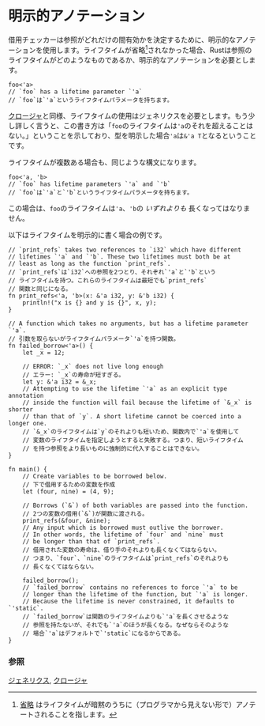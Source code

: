 <!--
# Explicit annotation
-->
# 明示的アノテーション

<!--
The borrow checker uses explicit lifetime annotations to determine
how long references should be valid. In cases where lifetimes are not
elided[^1], Rust requires explicit annotations to determine what the 
lifetime of a reference should be. The syntax for explicitly annotating 
a lifetime uses an apostrophe character as follows: 
-->
借用チェッカーは参照がどれだけの間有効かを決定するために、明示的なアノテーションを使用します。ライフタイムが省略[^1]されなかった場合、Rustは参照のライフタイムがどのようなものであるか、明示的なアノテーションを必要とします。

```rust,ignore
foo<'a>
// `foo` has a lifetime parameter `'a`
// `foo`は`'a`というライフタイムパラメータを持ちます。
```

<!--
Similar to [closures][anonymity], using lifetimes requires generics. 
Additionally, this lifetime syntax indicates that the lifetime of `foo` 
may not exceed that of `'a`. Explicit annotation of a type has the form 
`&'a T` where `'a` has already been introduced.
-->
[クロージャ][anonymity]と同様、ライフタイムの使用はジェネリクスを必要とします。もう少し詳しく言うと、この書き方は「`foo`のライフタイムは`'a`のそれを超えることはない。」ということを示しており、型を明示した場合`'a`は`&'a T`となるということです。

<!--
In cases with multiple lifetimes, the syntax is similar:
-->
ライフタイムが複数ある場合も、同じような構文になります。

```rust,ignore
foo<'a, 'b>
// `foo` has lifetime parameters `'a` and `'b`
// `foo`は`'a`と`'b`というライフタイムパラメータを持ちます。
```

<!--
In this case, the lifetime of `foo` cannot exceed that of either `'a` *or* `'b`.
-->
この場合は、`foo`のライフタイムは`'a`、`'b`の *いずれよりも* 長くなってはなりません。

<!--
See the following example for explicit lifetime annotation in use:
-->
以下はライフタイムを明示的に書く場合の例です。

```rust,editable,ignore,mdbook-runnable
// `print_refs` takes two references to `i32` which have different
// lifetimes `'a` and `'b`. These two lifetimes must both be at
// least as long as the function `print_refs`.
// `print_refs`は`i32`への参照を2つとり、それぞれ`'a`と`'b`という
// ライフタイムを持つ。これらのライフタイムは最短でも`print_refs`
// 関数と同じになる。
fn print_refs<'a, 'b>(x: &'a i32, y: &'b i32) {
    println!("x is {} and y is {}", x, y);
}

// A function which takes no arguments, but has a lifetime parameter `'a`.
// 引数を取らないがライフタイムパラメータ`'a`を持つ関数。
fn failed_borrow<'a>() {
    let _x = 12;

    // ERROR: `_x` does not live long enough
    // エラー: `_x`の寿命が短すぎる。
    let y: &'a i32 = &_x;
    // Attempting to use the lifetime `'a` as an explicit type annotation 
    // inside the function will fail because the lifetime of `&_x` is shorter
    // than that of `y`. A short lifetime cannot be coerced into a longer one.
    // `&_x`のライフタイムは`y`のそれよりも短いため、関数内で`'a`を使用して
    // 変数のライフタイムを指定しようとすると失敗する。つまり、短いライフタイム
    // を持つ参照をより長いものに強制的に代入することはできない。
}

fn main() {
    // Create variables to be borrowed below.
    // 下で借用するための変数を作成
    let (four, nine) = (4, 9);
    
    // Borrows (`&`) of both variables are passed into the function.
    // 2つの変数の借用(`&`)が関数に渡される。
    print_refs(&four, &nine);
    // Any input which is borrowed must outlive the borrower. 
    // In other words, the lifetime of `four` and `nine` must 
    // be longer than that of `print_refs`.
    // 借用された変数の寿命は、借り手のそれよりも長くなくてはならない。
    // つまり、`four`、`nine`のライフタイムは`print_refs`のそれよりも
    // 長くなくてはならない。
    
    failed_borrow();
    // `failed_borrow` contains no references to force `'a` to be 
    // longer than the lifetime of the function, but `'a` is longer.
    // Because the lifetime is never constrained, it defaults to `'static`.
    // `failed_borrow`は関数のライフタイムよりも`'a`を長くさせるような
    // 参照を持たないが、それでも`'a`のほうが長くなる。なぜならそのような
    // 場合`'a`はデフォルトで`'static`になるからである。
}
```

<!--
[^1]: [elision] implicitly annotates lifetimes and so is different.
-->
[^1]: [省略][elision] はライフタイムが暗黙のうちに（プログラマから見えない形で）アノテートされることを指します。

<!--
### See also:
-->
### 参照

<!--
[generics][generics] and [closures][closures]
-->
[ジェネリクス][generics], [クロージャ][closures]

[anonymity]: ../../fn/closures/anonymity.md
[closures]: ../../fn/closures.md
[elision]: elision.md
[generics]: ../../generics.md
